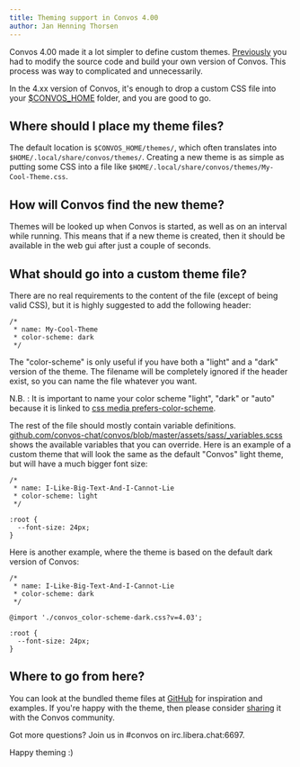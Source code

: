 ```yaml
---
title: Theming support in Convos 4.00
author: Jan Henning Thorsen
---
```


Convos 4.00 made it a lot simpler to define custom themes.
[Previously](/blog/2019/11/2/custom-styling) you had to modify the source code
and build your own version of Convos. This process was way to complicated and
unnecessarily.

<!--more-->

In the 4.xx version of Convos, it's enough to drop a custom CSS file into your
[$CONVOS_HOME](/doc/faq) folder, and you are good to go.

## Where should I place my theme files?

The default location is `$CONVOS_HOME/themes/`, which often translates into
`$HOME/.local/share/convos/themes/`. Creating a new theme is as simple as
putting some CSS into a file like
`$HOME/.local/share/convos/themes/My-Cool-Theme.css`.

## How will Convos find the new theme?

Themes will be looked up when Convos is started, as well as on an interval
while running. This means that if a new theme is created, then it should be
available in the web gui after just a couple of seconds.

## What should go into a custom theme file?

There are no real requirements to the content of the file (except of being
valid CSS), but it is highly suggested to add the following header:

    /*
     * name: My-Cool-Theme
     * color-scheme: dark
     */

The "color-scheme" is only useful if you have both a "light" and a "dark"
version of the theme. The filename will be completely ignored if the header
exist, so you can name the file whatever you want.

N.B. : It is important to name your color scheme "light", "dark" or "auto" because it is linked to [css media prefers-color-scheme](https://developer.mozilla.org/en-US/docs/Web/CSS/@media/prefers-color-scheme).

The rest of the file should mostly contain variable definitions.
[github.com/convos-chat/convos/blob/master/assets/sass/_variables.scss](https://github.com/convos-chat/convos/blob/master/assets/sass/_variables.scss)
shows the available variables that you can override. Here is an example of a
custom theme that will look the same as the default "Convos" light theme, but
will have a much bigger font size:

    /*
     * name: I-Like-Big-Text-And-I-Cannot-Lie
     * color-scheme: light
     */
    
    :root {
      --font-size: 24px;
    }

Here is another example, where the theme is based on the default dark version
of Convos:

    /*
     * name: I-Like-Big-Text-And-I-Cannot-Lie
     * color-scheme: dark
     */
    
    @import './convos_color-scheme-dark.css?v=4.03';
    
    :root {
      --font-size: 24px;
    }

## Where to go from here?

You can look at the bundled theme files at
[GitHub](https://github.com/convos-chat/convos/tree/master/public/themes) for
inspiration and examples. If you're happy with the theme, then please consider
[sharing](https://github.com/convos-chat/convos/pulls) it with the Convos
community.

Got more questions? Join us in #convos on irc.libera.chat:6697.

Happy theming :)
